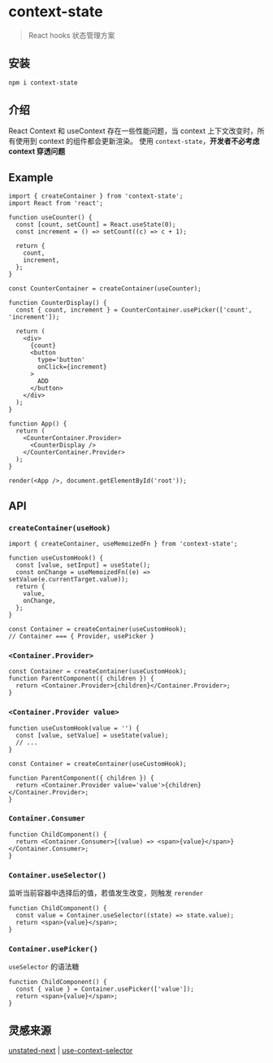 # context-state

> React hooks 状态管理方案

## 安装

```bash
npm i context-state
```

## 介绍

React Context 和 useContext 存在一些性能问题，当 context 上下文改变时，所有使用到 context 的组件都会更新渲染。
使用 `context-state`，**开发者不必考虑 context 穿透问题**

## Example

```tsx
import { createContainer } from 'context-state';
import React from 'react';

function useCounter() {
  const [count, setCount] = React.useState(0);
  const increment = () => setCount((c) => c + 1);

  return {
    count,
    increment,
  };
}

const CounterContainer = createContainer(useCounter);

function CounterDisplay() {
  const { count, increment } = CounterContainer.usePicker(['count', 'increment']);

  return (
    <div>
      {count}
      <button
        type='button'
        onClick={increment}
      >
        ADD
      </button>
    </div>
  );
}

function App() {
  return (
    <CounterContainer.Provider>
      <CounterDisplay />
    </CounterContainer.Provider>
  );
}

render(<App />, document.getElementById('root'));
```

## API

### `createContainer(useHook)`

```tsx
import { createContainer, useMemoizedFn } from 'context-state';

function useCustomHook() {
  const [value, setInput] = useState();
  const onChange = useMemoizedFn((e) => setValue(e.currentTarget.value));
  return {
    value,
    onChange,
  };
}

const Container = createContainer(useCustomHook);
// Container === { Provider, usePicker }
```

### `<Container.Provider>`

```tsx
const Container = createContainer(useCustomHook);
function ParentComponent({ children }) {
  return <Container.Provider>{children}</Container.Provider>;
}
```

### `<Container.Provider value>`

```tsx
function useCustomHook(value = '') {
  const [value, setValue] = useState(value);
  // ...
}

const Container = createContainer(useCustomHook);

function ParentComponent({ children }) {
  return <Container.Provider value='value'>{children}</Container.Provider>;
}
```

### `Container.Consumer`

```tsx
function ChildComponent() {
  return <Container.Consumer>{(value) => <span>{value}</span>}</Container.Consumer>;
}
```

### `Container.useSelector()`

监听当前容器中选择后的值，若值发生改变，则触发 `rerender`

```tsx
function ChildComponent() {
  const value = Container.useSelector((state) => state.value);
  return <span>{value}</span>;
}
```

### `Container.usePicker()`

`useSelector` 的语法糖

```tsx
function ChildComponent() {
  const { value } = Container.usePicker(['value']);
  return <span>{value}</span>;
}
```

## 灵感来源

[unstated-next](https://github.com/jamiebuilds/unstated-next) | [use-context-selector](https://github.com/dai-shi/use-context-selector)
